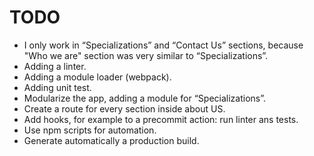 # TODO
- I only work in  “Specializations” and “Contact Us” sections, because "Who we are" section was very similar to “Specializations”. 
- Adding a linter.
- Adding a module loader (webpack).
- Adding unit test.
- Modularize the app, adding a module for “Specializations”.
- Create a route for every section inside about US.
- Add hooks, for example to a precommit action: run linter ans tests.
- Use npm scripts for automation.
- Generate automatically a production build.